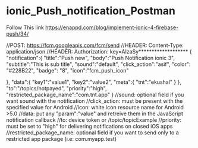 # ionic_Push_notification_Postman

Follow This link
https://enappd.com/blog/implement-ionic-4-firebase-push/34/

//POST: https://fcm.googleapis.com/fcm/send
//HEADER: Content-Type: application/json
//HEADER: Authorization: key=AIzaSy*******************
{
  "notification":{
    "title":"Push new",
    "body":"Push Notification ionic 3",
    "subtitle":"This is sub title",
    "sound":"default",
    "click_action":"asif",
    "color": "#228B22",
    "badge": "8",
    "icon":"fcm_push_icon"
    
  },
  "data":{
    "key1":"value1",
    "key2":"value2",
    "meta":{
    	"tnt":"ekushal"
    }
  },
    "to":"/topics/notpayed",
    "priority":"high",
    "restricted_package_name":"com.tnt.app"
}
//sound: optional field if you want sound with the notification
//click_action: must be present with the specified value for Android
//icon: white icon resource name for Android >5.0
//data: put any "param":"value" and retreive them in the JavaScript notification callback
//to: device token or /topic/topicExample
//priority: must be set to "high" for delivering notifications on closed iOS apps
//restricted_package_name: optional field if you want to send only to a restricted app package (i.e: com.myapp.test)
